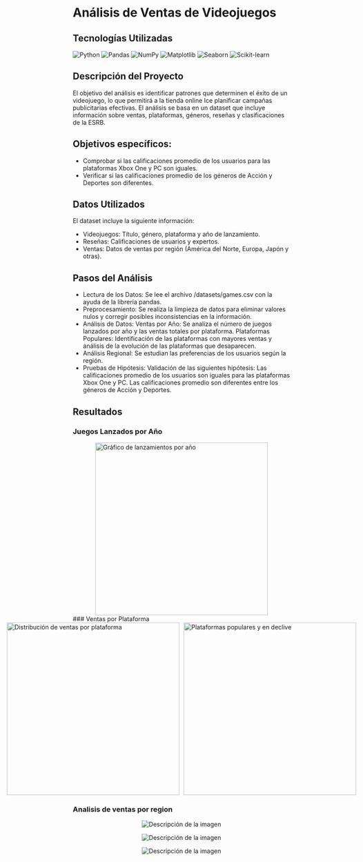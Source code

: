 # Análisis de Ventas de Videojuegos
<h2>Tecnologías Utilizadas</h2> <div class="badges-container"> <img src="https://img.shields.io/badge/Python-14354C?style=for-the-badge&logo=python&logoColor=white" alt="Python"> <img src="https://img.shields.io/badge/Pandas-2C2D72?style=for-the-badge&logo=pandas&logoColor=white" alt="Pandas"> <img src="https://img.shields.io/badge/NumPy-777BB4?style=for-the-badge&logo=numpy&logoColor=white" alt="NumPy"> <img src="https://img.shields.io/badge/Matplotlib-%23ffffff.svg?style=for-the-badge&logo=Matplotlib&logoColor=black" alt="Matplotlib"> <img src="https://img.shields.io/badge/Seaborn-3881E3?style=for-the-badge&logo=seaborn&logoColor=white" alt="Seaborn"> <img src="https://img.shields.io/badge/scikit--learn-5C9CD9?style=for-the-badge&logo=scikit-learn&logoColor=white" alt="Scikit-learn"> </div>

## Descripción del Proyecto
El objetivo del análisis es identificar patrones que determinen el éxito de un videojuego, lo que permitirá a la tienda online Ice planificar campañas publicitarias efectivas. El análisis se basa en un dataset que incluye información sobre ventas, plataformas, géneros, reseñas y clasificaciones de la ESRB.

## Objetivos específicos:

- Comprobar si las calificaciones promedio de los usuarios para las plataformas Xbox One y PC son iguales.
- Verificar si las calificaciones promedio de los géneros de Acción y Deportes son diferentes.

## Datos Utilizados
El dataset incluye la siguiente información:

- Videojuegos: Título, género, plataforma y año de lanzamiento.
- Reseñas: Calificaciones de usuarios y expertos.
- Ventas: Datos de ventas por región (América del Norte, Europa, Japón y otras).

## Pasos del Análisis
- Lectura de los Datos: Se lee el archivo /datasets/games.csv con la ayuda de la librería pandas.
- Preprocesamiento: Se realiza la limpieza de datos para eliminar valores nulos y corregir posibles inconsistencias en la información.
- Análisis de Datos:
Ventas por Año: Se analiza el número de juegos lanzados por año y las ventas totales por plataforma.
Plataformas Populares: Identificación de las plataformas con mayores ventas y análisis de la evolución de las plataformas que desaparecen.
- Análisis Regional: Se estudian las preferencias de los usuarios según la región.
- Pruebas de Hipótesis: Validación de las siguientes hipótesis:
Las calificaciones promedio de los usuarios son iguales para las plataformas Xbox One y PC.
Las calificaciones promedio son diferentes entre los géneros de Acción y Deportes.

## Resultados
### Juegos Lanzados por Año
<div style="display: flex; justify-content: center; gap: 10px;"> 
  <img src="https://github.com/user-attachments/assets/f1a6f527-3b11-4c6a-b123-728679cc3805" alt="Gráfico de lanzamientos por año" style="width: 400px; height: auto;"> 
 
</div>
### Ventas por Plataforma
<div style="display: flex; justify-content: center; gap: 10px;"> 
  <img src=https://github.com/user-attachments/assets/3f9428af-9098-4ae8-a1d9-aca5049fd3ee" alt="Distribución de ventas por plataforma" style="width: 400px; height: auto;">
  <img src="https://github.com/user-attachments/assets/c393c427-b67e-4b29-8daa-c24669eab8cb" alt="Plataformas populares y en declive" style="width: 400px; height: auto;"> 
</div>

### Analisis de ventas por region
<p align="center">
  <img src="https://github.com/user-attachments/assets/e4aa58a0-934d-46bf-97d8-a708294f80fa" alt="Descripción de la imagen">
</p>

<p align="center">
  <img src="https://github.com/user-attachments/assets/85bde78e-a045-42c2-88b7-38533d0aef22" alt="Descripción de la imagen">
</p>

<p align="center">
  <img src="https://github.com/user-attachments/assets/fa9edbd8-661b-4f74-9d11-f1f03f7828f3" alt="Descripción de la imagen">
</p>

